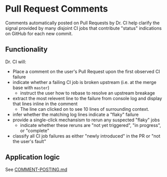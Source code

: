 Pull Request Comments
=====================

Comments automatically posted on Pull Requests by Dr. CI help clarify the signal
provided by many disjoint CI jobs that contribute "status" indications on GitHub for each new commit.

Functionality
-------------

Dr. CI will:
* Place a comment on the user's Pull Request upon the first observed CI failure
* indicate whether a failing CI job is broken upstream (i.e. at the merge base with `master`)
    * instruct the user how to rebase to resolve an upstream breakage
* extract the most relevent line to the failure from console log and display that lines inline in the comment
    * The line can clicked on to see 10 lines of surrounding context.
* infer whether the matching log lines indicate a "flaky" failure
* provide a single-click mechansism to rerun any suspected "flaky" jobs
    * indicate whether these reruns are "not yet triggered", "in progress", or "complete"
* classify all CI job failures as either "newly introduced" in the PR or "not the user's fault"


Application logic
-----------------

See [COMMENT-POSTING.md](COMMENT-POSTING.md)
